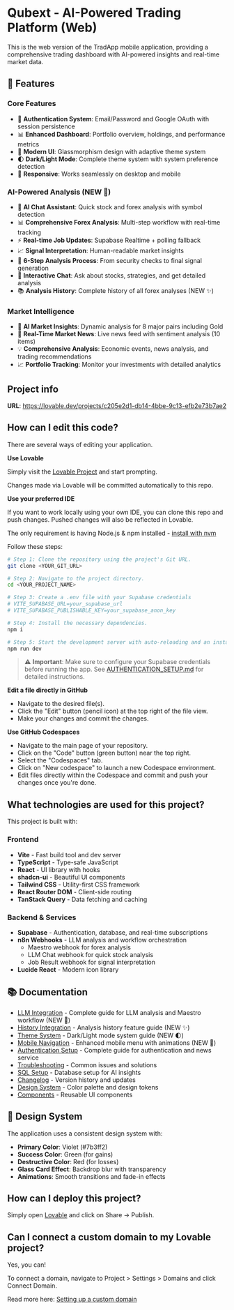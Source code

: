 # Qubext - AI-Powered Trading Platform (Web)

This is the web version of the TradApp mobile application, providing a comprehensive trading dashboard with AI-powered insights and real-time market data.

## 🚀 Features

### Core Features
- 🔐 **Authentication System**: Email/Password and Google OAuth with session persistence
- 📊 **Enhanced Dashboard**: Portfolio overview, holdings, and performance metrics
- 🎨 **Modern UI**: Glassmorphism design with adaptive theme system
- 🌓 **Dark/Light Mode**: Complete theme system with system preference detection
- 📱 **Responsive**: Works seamlessly on desktop and mobile

### AI-Powered Analysis (NEW 🚀)
- 🤖 **AI Chat Assistant**: Quick stock and forex analysis with symbol detection
- 📊 **Comprehensive Forex Analysis**: Multi-step workflow with real-time tracking
- ⚡ **Real-time Job Updates**: Supabase Realtime + polling fallback
- 📈 **Signal Interpretation**: Human-readable market insights
- 🎯 **6-Step Analysis Process**: From security checks to final signal generation
- 💬 **Interactive Chat**: Ask about stocks, strategies, and get detailed analysis
- 📚 **Analysis History**: Complete history of all forex analyses (NEW ✨)

### Market Intelligence
- 🤖 **AI Market Insights**: Dynamic analysis for 8 major pairs including Gold
- 📰 **Real-Time Market News**: Live news feed with sentiment analysis (10 items)
- 💡 **Comprehensive Analysis**: Economic events, news analysis, and trading recommendations
- 📈 **Portfolio Tracking**: Monitor your investments with detailed analytics

## Project info

**URL**: https://lovable.dev/projects/c205e2d1-db14-4bbe-9c13-efb2e73b7ae2

## How can I edit this code?

There are several ways of editing your application.

**Use Lovable**

Simply visit the [Lovable Project](https://lovable.dev/projects/c205e2d1-db14-4bbe-9c13-efb2e73b7ae2) and start prompting.

Changes made via Lovable will be committed automatically to this repo.

**Use your preferred IDE**

If you want to work locally using your own IDE, you can clone this repo and push changes. Pushed changes will also be reflected in Lovable.

The only requirement is having Node.js & npm installed - [install with nvm](https://github.com/nvm-sh/nvm#installing-and-updating)

Follow these steps:

```sh
# Step 1: Clone the repository using the project's Git URL.
git clone <YOUR_GIT_URL>

# Step 2: Navigate to the project directory.
cd <YOUR_PROJECT_NAME>

# Step 3: Create a .env file with your Supabase credentials
# VITE_SUPABASE_URL=your_supabase_url
# VITE_SUPABASE_PUBLISHABLE_KEY=your_supabase_anon_key

# Step 4: Install the necessary dependencies.
npm i

# Step 5: Start the development server with auto-reloading and an instant preview.
npm run dev
```

> ⚠️ **Important**: Make sure to configure your Supabase credentials before running the app. See [AUTHENTICATION_SETUP.md](./AUTHENTICATION_SETUP.md) for detailed instructions.

**Edit a file directly in GitHub**

- Navigate to the desired file(s).
- Click the "Edit" button (pencil icon) at the top right of the file view.
- Make your changes and commit the changes.

**Use GitHub Codespaces**

- Navigate to the main page of your repository.
- Click on the "Code" button (green button) near the top right.
- Select the "Codespaces" tab.
- Click on "New codespace" to launch a new Codespace environment.
- Edit files directly within the Codespace and commit and push your changes once you're done.

## What technologies are used for this project?

This project is built with:

### Frontend
- **Vite** - Fast build tool and dev server
- **TypeScript** - Type-safe JavaScript
- **React** - UI library with hooks
- **shadcn-ui** - Beautiful UI components
- **Tailwind CSS** - Utility-first CSS framework
- **React Router DOM** - Client-side routing
- **TanStack Query** - Data fetching and caching

### Backend & Services
- **Supabase** - Authentication, database, and real-time subscriptions
- **n8n Webhooks** - LLM analysis and workflow orchestration
  - Maestro webhook for forex analysis
  - LLM Chat webhook for quick stock analysis
  - Job Result webhook for signal interpretation
- **Lucide React** - Modern icon library

## 📚 Documentation

- [LLM Integration](./LLM_INTEGRATION.md) - Complete guide for LLM analysis and Maestro workflow (NEW 🚀)
- [History Integration](./HISTORY_INTEGRATION.md) - Analysis history feature guide (NEW ✨)
- [Theme System](./THEME_SYSTEM.md) - Dark/Light mode system guide (NEW 🌓)
- [Mobile Navigation](./MOBILE_NAVIGATION.md) - Enhanced mobile menu with animations (NEW 📱)
- [Authentication Setup](./AUTHENTICATION_SETUP.md) - Complete guide for authentication and news service
- [Troubleshooting](./TROUBLESHOOTING.md) - Common issues and solutions
- [SQL Setup](./SQL_SETUP.md) - Database setup for AI insights
- [Changelog](./CHANGELOG.md) - Version history and updates
- [Design System](./src/index.css) - Color palette and design tokens
- [Components](./src/components/) - Reusable UI components

## 🎨 Design System

The application uses a consistent design system with:
- **Primary Color**: Violet (#7b3ff2)
- **Success Color**: Green (for gains)
- **Destructive Color**: Red (for losses)
- **Glass Card Effect**: Backdrop blur with transparency
- **Animations**: Smooth transitions and fade-in effects

## How can I deploy this project?

Simply open [Lovable](https://lovable.dev/projects/c205e2d1-db14-4bbe-9c13-efb2e73b7ae2) and click on Share -> Publish.

## Can I connect a custom domain to my Lovable project?

Yes, you can!

To connect a domain, navigate to Project > Settings > Domains and click Connect Domain.

Read more here: [Setting up a custom domain](https://docs.lovable.dev/features/custom-domain#custom-domain)
